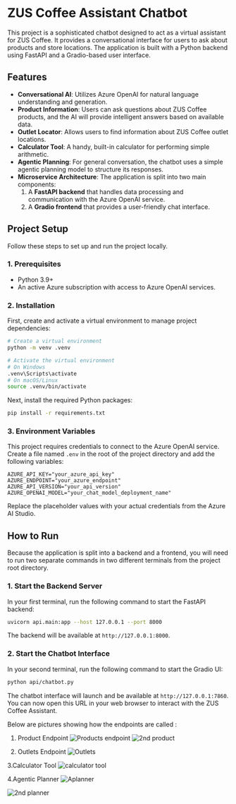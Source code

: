 # ZUS Coffee Assistant Chatbot

This project is a sophisticated chatbot designed to act as a virtual assistant for ZUS Coffee. It provides a conversational interface for users to ask about products and store locations. The application is built with a Python backend using FastAPI and a Gradio-based user interface.

## Features

- **Conversational AI**: Utilizes Azure OpenAI for natural language understanding and generation.
- **Product Information**: Users can ask questions about ZUS Coffee products, and the AI will provide intelligent answers based on available data.
- **Outlet Locator**: Allows users to find information about ZUS Coffee outlet locations.
- **Calculator Tool**: A handy, built-in calculator for performing simple arithmetic.
- **Agentic Planning**: For general conversation, the chatbot uses a simple agentic planning model to structure its responses.
- **Microservice Architecture**: The application is split into two main components:
  1.  A **FastAPI backend** that handles data processing and communication with the Azure OpenAI service.
  2.  A **Gradio frontend** that provides a user-friendly chat interface.

## Project Setup

Follow these steps to set up and run the project locally.

### 1. Prerequisites

- Python 3.9+
- An active Azure subscription with access to Azure OpenAI services.

### 2. Installation

First, create and activate a virtual environment to manage project dependencies:

```bash
# Create a virtual environment
python -m venv .venv

# Activate the virtual environment
# On Windows
.venv\Scripts\activate
# On macOS/Linux
source .venv/bin/activate
```

Next, install the required Python packages:

```bash
pip install -r requirements.txt
```

### 3. Environment Variables

This project requires credentials to connect to the Azure OpenAI service. Create a file named `.env` in the root of the project directory and add the following variables:

```
AZURE_API_KEY="your_azure_api_key"
AZURE_ENDPOINT="your_azure_endpoint"
AZURE_API_VERSION="your_api_version"
AZURE_OPENAI_MODEL="your_chat_model_deployment_name"
```

Replace the placeholder values with your actual credentials from the Azure AI Studio.

## How to Run

Because the application is split into a backend and a frontend, you will need to run two separate commands in two different terminals from the project root directory.

### 1. Start the Backend Server

In your first terminal, run the following command to start the FastAPI backend:

```bash
uvicorn api.main:app --host 127.0.0.1 --port 8000
```

The backend will be available at `http://127.0.0.1:8000`.

### 2. Start the Chatbot Interface

In your second terminal, run the following command to start the Gradio UI:

```bash
python api/chatbot.py
```

The chatbot interface will launch and be available at `http://127.0.0.1:7860`. You can now open this URL in your web browser to interact with the ZUS Coffee Assistant. 

Below are pictures showing how the endpoints are called : 
1. Product Endpoint
![Products  endpoint](https://github.com/user-attachments/assets/aeded850-60fd-4be3-82f9-030e7130f0b9)
![2nd product](https://github.com/user-attachments/assets/2f3f18b9-9313-473c-a827-194deb4a440f)

2. Outlets Endpoint
![Outlets ](https://github.com/user-attachments/assets/37f2e2e5-1676-4f3f-9e74-baa398dfc075)

3.Calculator Tool
![calculator tool](https://github.com/user-attachments/assets/c1bd054b-439b-4a17-be99-5f0dbf29b8d5)

4.Agentic Planner
![Aplanner](https://github.com/user-attachments/assets/76c8579f-45ac-4a42-9fae-d27855004bf0)

![2nd planner](https://github.com/user-attachments/assets/f4bf0fc4-f6bc-4768-a6d9-f3539d04dcd2)



